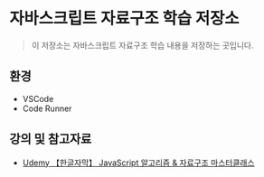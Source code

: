 # 자바스크립트 자료구조 학습 저장소
> 이 저장소는 자바스크립트 자료구조 학습 내용을 저장하는 곳입니다.

## 환경
- VSCode
- Code Runner

## 강의 및 참고자료
- [Udemy 【한글자막】 JavaScript 알고리즘 & 자료구조 마스터클래스](https://www.udemy.com/course/best-javascript-data-structures/)
